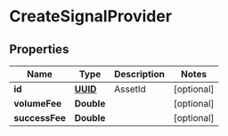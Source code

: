 # CreateSignalProvider

## Properties
Name | Type | Description | Notes
------------ | ------------- | ------------- | -------------
**id** | [**UUID**](UUID.md) | AssetId |  [optional]
**volumeFee** | **Double** |  |  [optional]
**successFee** | **Double** |  |  [optional]
